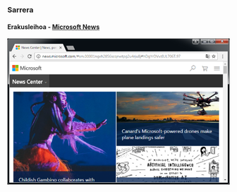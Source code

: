 ### Sarrera
#### Erakusleihoa - [Microsoft News](http://news.microsoft.com/)

![](assets/example-5.png)
